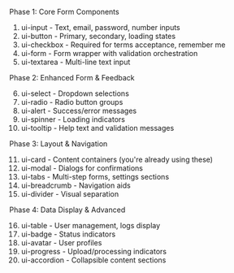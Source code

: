 Phase 1: Core Form Components

  1. ui-input - Text, email, password, number inputs
  2. ui-button - Primary, secondary, loading states
  3. ui-checkbox - Required for terms acceptance, remember me
  4. ui-form - Form wrapper with validation orchestration
  5. ui-textarea - Multi-line text input

  Phase 2: Enhanced Form & Feedback

  6. ui-select - Dropdown selections
  7. ui-radio - Radio button groups
  8. ui-alert - Success/error messages
  9. ui-spinner - Loading indicators
  10. ui-tooltip - Help text and validation messages

  Phase 3: Layout & Navigation

  11. ui-card - Content containers (you're already using these)
  12. ui-modal - Dialogs for confirmations
  13. ui-tabs - Multi-step forms, settings sections
  14. ui-breadcrumb - Navigation aids
  15. ui-divider - Visual separation

  Phase 4: Data Display & Advanced

  16. ui-table - User management, logs display
  17. ui-badge - Status indicators
  18. ui-avatar - User profiles
  19. ui-progress - Upload/processing indicators
  20. ui-accordion - Collapsible content sections
